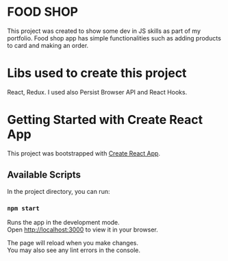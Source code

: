 # FOOD SHOP

This project was created to show some dev in JS skills as part of my portfolio.
Food shop app has simple functionalities such as adding products to card and making an order.

# Libs used to create this project

React, Redux. I used also Persist Browser API and React Hooks.

# Getting Started with Create React App

This project was bootstrapped with [Create React App](https://github.com/facebook/create-react-app).

## Available Scripts

In the project directory, you can run:

### `npm start`

Runs the app in the development mode.\
Open [http://localhost:3000](http://localhost:3000) to view it in your browser.

The page will reload when you make changes.\
You may also see any lint errors in the console.
